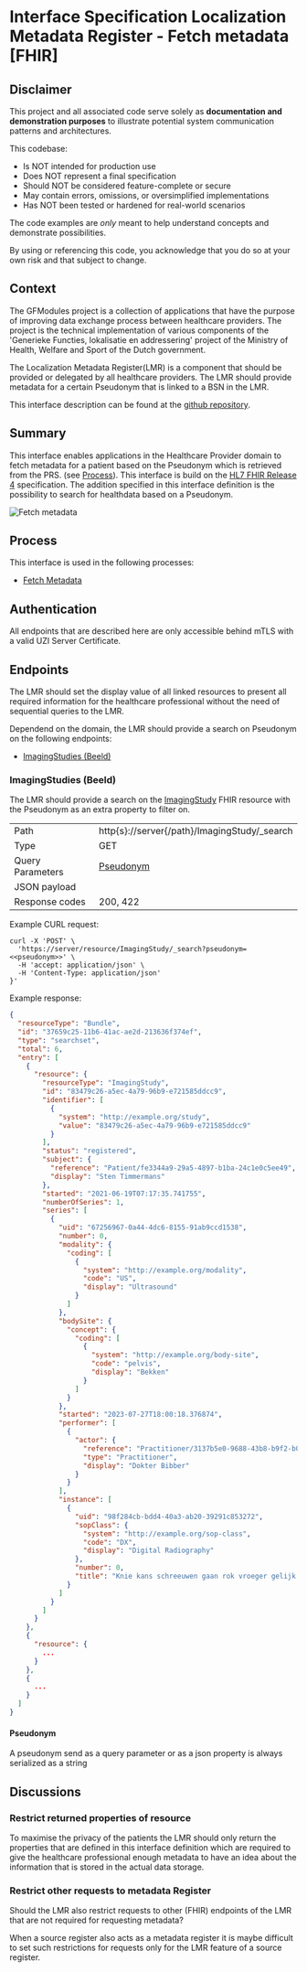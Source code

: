 # Interface Specification Localization Metadata Register - Fetch metadata [FHIR]

## Disclaimer

This project and all associated code serve solely as **documentation and demonstration purposes**
to illustrate potential system communication patterns and architectures.

This codebase:

- Is NOT intended for production use
- Does NOT represent a final specification
- Should NOT be considered feature-complete or secure
- May contain errors, omissions, or oversimplified implementations
- Has NOT been tested or hardened for real-world scenarios

The code examples are *only* meant to help understand concepts and demonstrate possibilities.

By using or referencing this code, you acknowledge that you do so at your own risk and that
subject to change.

## Context

The GFModules project is a collection of applications that have the purpose of improving data exchange process between
healthcare providers. The project is the technical implementation of various components of the 'Generieke Functies,
lokalisatie en addressering' project of the Ministry of Health, Welfare and Sport of the Dutch government.

The Localization Metadata Register(LMR) is a component that should be provided or delegated by all healthcare
providers. The LMR should provide metadata for a certain Pseudonym that is linked to a BSN in the LMR.

This interface description can be found at the [github repository](https://github.com/minvws/gfmodules-coordination/tree/main/docs/interface-definitions).

<div style="page-break-after: always;"></div>

## Summary

This interface enables applications in the Healthcare Provider domain to fetch metadata for a patient based on the Pseudonym
which is retrieved from the PRS. (see [Process](#process)). This interface is build on the
[HL7 FHIR Release 4](https://hl7.org/fhir/r4/) specification. The addition specified in this interface
definition is the possibility to search for healthdata based on a Pseudonym.

![Fetch metadata](../images/structurizr-FetchMetadataInterface.svg)

<div style="page-break-after: always;"></div>

## Process

This interface is used in the following processes:

- [Fetch Metadata](../processes/metadata_fhir.md)

## Authentication

All endpoints that are described here are only accessible behind mTLS with a valid UZI Server Certificate.

## Endpoints

The LMR should set the display value of all linked resources to present all required information for
the healthcare professional without the need of sequential queries to the LMR.

Dependend on the domain, the LMR should provide a search on Pseudonym on the following endpoints:

- [ImagingStudies (Beeld)](#imagingstudies-beeld)

<div style="page-break-after: always;"></div>

### ImagingStudies (Beeld)

The LMR should provide a search on the [ImagingStudy](https://hl7.org/fhir/r4/imagingstudy.html) FHIR resource with the
Pseudonym as an extra property to filter on.

<!-- markdownlint-disable MD013 -->
|  |  |
|---|---|
| Path | http{s}://server{/path}/ImagingStudy/_search |
| Type | GET |
| Query Parameters | [Pseudonym](#pseudonym) |
| JSON payload | |
| Response codes | 200, 422 |
<!-- markdownlint-enable MD013 -->

Example CURL request:

```curl
curl -X 'POST' \
  'https://server/resource/ImagingStudy/_search?pseudonym=<<pseudonym>>' \
  -H 'accept: application/json' \
  -H 'Content-Type: application/json'
}'
```

Example response:

```json
{
  "resourceType": "Bundle",
  "id": "37659c25-11b6-41ac-ae2d-213636f374ef",
  "type": "searchset",
  "total": 6,
  "entry": [
    {
      "resource": {
        "resourceType": "ImagingStudy",
        "id": "83479c26-a5ec-4a79-96b9-e721585ddcc9",
        "identifier": [
          {
            "system": "http://example.org/study",
            "value": "83479c26-a5ec-4a79-96b9-e721585ddcc9"
          }
        ],
        "status": "registered",
        "subject": {
          "reference": "Patient/fe3344a9-29a5-4897-b1ba-24c1e0c5ee49",
          "display": "Sten Timmermans"
        },
        "started": "2021-06-19T07:17:35.741755",
        "numberOfSeries": 1,
        "series": [
          {
            "uid": "67256967-0a44-4dc6-8155-91ab9ccd1538",
            "number": 0,
            "modality": {
              "coding": [
                {
                  "system": "http://example.org/modality",
                  "code": "US",
                  "display": "Ultrasound"
                }
              ]
            },
            "bodySite": {
              "concept": {
                "coding": [
                  {
                    "system": "http://example.org/body-site",
                    "code": "pelvis",
                    "display": "Bekken"
                  }
                ]
              }
            },
            "started": "2023-07-27T18:00:18.376874",
            "performer": [
              {
                "actor": {
                  "reference": "Practitioner/3137b5e0-9688-43b8-b9f2-b0ab70c50f9d",
                  "type": "Practitioner",
                  "display": "Dokter Bibber"
                }
              }
            ],
            "instance": [
              {
                "uid": "98f284cb-bdd4-40a3-ab20-39291c853272",
                "sopClass": {
                  "system": "http://example.org/sop-class",
                  "code": "DX",
                  "display": "Digital Radiography"
                },
                "number": 0,
                "title": "Knie kans schreeuwen gaan rok vroeger gelijk."
              }
            ]
          }
        ]
      }
    },
    {
      "resource": {
        ...
      }
    },
    {
      ...
    }
  ]
}
```

#### Pseudonym

A pseudonym send as a query parameter or as a json property is always serialized as a string

## Discussions

### Restrict returned properties of resource

To maximise the privacy of the patients the LMR should only return the properties that are defined in this interface
definition which are required to give the healthcare professional enough metadata to have an idea about the information
that is stored in the actual data storage.

### Restrict other requests to metadata Register

Should the LMR also restrict requests to other (FHIR) endpoints of the LMR that are not required for requesting
metadata?

When a source register also acts as a metadata register it is maybe difficult to set such restrictions for requests
only for the LMR feature of a source register.
